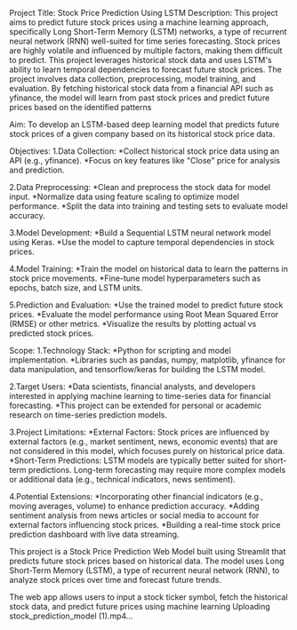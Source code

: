 Project Title: Stock Price Prediction Using LSTM 
Description:
This project aims to predict future stock prices using a machine learning approach, specifically Long Short-Term Memory (LSTM) networks, a type of recurrent neural network (RNN) well-suited for time series forecasting. Stock prices are highly volatile and influenced by multiple factors, making them difficult to predict. This project leverages historical stock data and uses LSTM's ability to learn temporal dependencies to forecast future stock prices.
The project involves data collection, preprocessing, model training, and evaluation. By fetching historical stock data from a financial API such as yfinance, the model will learn from past stock prices and predict future prices based on the identified patterns

Aim:
To develop an LSTM-based deep learning model that predicts future stock prices of a given company based on its historical stock price data.

Objectives:
1.Data Collection:
*Collect historical stock price data using an API (e.g., yfinance).
*Focus on key features like "Close" price for analysis and prediction.

2.Data Preprocessing:
*Clean and preprocess the stock data for model input.
*Normalize data using feature scaling to optimize model performance.
*Split the data into training and testing sets to evaluate model accuracy.

3.Model Development:
*Build a Sequential LSTM neural network model using Keras.
*Use the model to capture temporal dependencies in stock prices.

4.Model Training:
*Train the model on historical data to learn the patterns in stock price movements.
*Fine-tune model hyperparameters such as epochs, batch size, and LSTM units.

5.Prediction and Evaluation:
*Use the trained model to predict future stock prices.
*Evaluate the model performance using Root Mean Squared Error (RMSE) or other metrics.
*Visualize the results by plotting actual vs predicted stock prices.

Scope:
1.Technology Stack:
*Python for scripting and model implementation.
*Libraries such as pandas, numpy, matplotlib, yfinance for data manipulation, and tensorflow/keras for building the LSTM model.

2.Target Users:
*Data scientists, financial analysts, and developers interested in applying machine learning to time-series data for financial forecasting.
*This project can be extended for personal or academic research on time-series prediction models.

3.Project Limitations:
*External Factors: Stock prices are influenced by external factors (e.g., market sentiment, news, economic events) that are not considered in this model, which focuses purely on historical price data.
*Short-Term Predictions: LSTM models are typically better suited for short-term predictions. Long-term forecasting may require more complex models or additional data (e.g., technical indicators, news sentiment).

4.Potential Extensions:
*Incorporating other financial indicators (e.g., moving averages, volume) to enhance prediction accuracy.
*Adding sentiment analysis from news articles or social media to account for external factors influencing stock prices.
*Building a real-time stock price prediction dashboard with live data streaming.

This project is a Stock Price Prediction Web Model built using Streamlit that predicts future stock prices based on historical data. The model uses Long Short-Term Memory (LSTM), a type of recurrent neural network (RNN), to analyze stock prices over time and forecast future trends.

The web app allows users to input a stock ticker symbol, fetch the historical stock data, and predict future prices using machine learning
Uploading stock_prediction_model (1).mp4…
